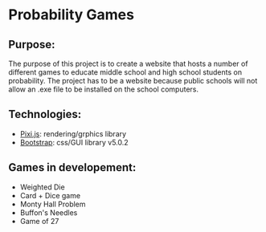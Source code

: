 # Probability Games
## Purpose:
The purpose of this project is to create a website that hosts a number of different games to educate middle school and high school students on probability. The project has to be a website because public schools will not allow an .exe file to be installed on the school computers.

## Technologies:
- [Pixi.js](https://pixijs.com/): rendering/grphics library
- [Bootstrap](https://getbootstrap.com/): css/GUI library v5.0.2

## Games in developement:
- Weighted Die
- Card + Dice game
- Monty Hall Problem
- Buffon's Needles
- Game of 27
